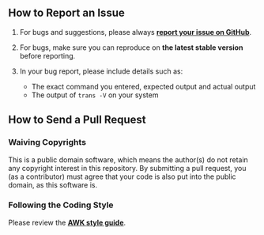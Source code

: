 ## How to Report an Issue

1. For bugs and suggestions, please always **[report your issue on GitHub](https://github.com/soimort/translate-shell/issues)**.

2. For bugs, make sure you can reproduce on **the latest stable version** before reporting.

3. In your bug report, please include details such as:
   * The exact command you entered, expected output and actual output
   * The output of `trans -V` on your system

## How to Send a Pull Request

### Waiving Copyrights

This is a public domain software, which means the author(s) do not retain any copyright interest in this repository. By submitting a pull request, you (as a contributor) must agree that your code is also put into the public domain, as this software is.

### Following the Coding Style

Please review the **[AWK style guide](https://github.com/soimort/translate-shell/wiki/AWK-Style-Guide)**.
